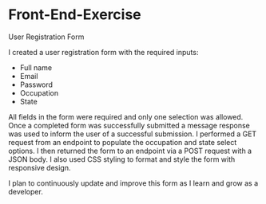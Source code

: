 # Front-End-Exercise
User Registration Form

I created a user registration form with the required inputs:
 - Full name
 - Email
 - Password
 - Occupation
 - State

All fields in the form were required and only one selection was allowed. Once a completed form was successfully submitted a message response was used to inform the user of a successful submission. 
I performed a GET request from an endpoint to populate the occupation and state select options. I then returned the form to an endpoint via a POST request with a JSON body.
I also used CSS styling to format and style the form with responsive design. 

I plan to continuously update and improve this form as I learn and grow as a developer.
